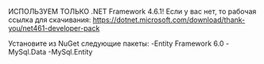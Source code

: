 ИСПОЛЬЗУЕМ ТОЛЬКО .NET Framework 4.6.1!
Если у вас нет, то рабочая ссылка для скачивания:
https://dotnet.microsoft.com/download/thank-you/net461-developer-pack

Установите из NuGet следующие пакеты:
  -Entity Framework 6.0
  -MySql.Data
  -MySql.Entity
